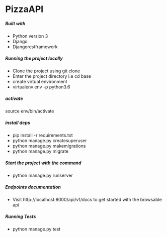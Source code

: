 # PizzaAPI
##### Built with
- Python version 3
- Django
- Djangorestframework
##### Running the project locally
- Clone the project using git clone
- Enter the project directory i.e
cd base
- create virtual environment
- virtualenv env -p python3.6
##### activate
source env/bin/activate
##### install deps
- pip install -r requirements.txt
- python manage.py createsuperuser
- python manage.py makemigrations
- python manage.py migrate
##### Start the project with the command
- python manage.py runserver
##### Endpoints documentation
- Visit http://localhost:8000/api/v1/docs to get started with the browsable api
##### Running Tests
- python manage.py test
